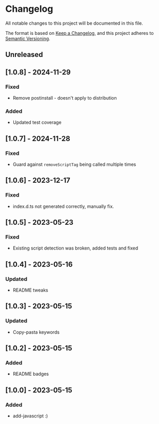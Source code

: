 # Changelog

All notable changes to this project will be documented in this file.

The format is based on [Keep a Changelog](https://keepachangelog.com/en/1.0.0/),
and this project adheres to [Semantic Versioning](https://semver.org/spec/v2.0.0.html).

## Unreleased

## [1.0.8] - 2024-11-29

### Fixed 

- Remove postinstall - doesn't apply to distribution

### Added 

- Updated test coverage

## [1.0.7] - 2024-11-28

### Fixed 

- Guard against `removeScriptTag` being called multiple times

## [1.0.6] - 2023-12-17

### Fixed

- index.d.ts not generated correctly, manually fix.

## [1.0.5] - 2023-05-23

### Fixed

- Existing script detection was broken, added tests and fixed

## [1.0.4] - 2023-05-16

### Updated

- README tweaks

## [1.0.3] - 2023-05-15

### Updated

- Copy-pasta keywords

## [1.0.2] - 2023-05-15

### Added

- README badges

## [1.0.0] - 2023-05-15

### Added

- add-javascript :)
